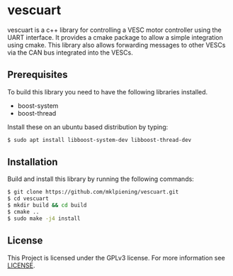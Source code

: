 # vescuart
vescuart is a c++ library for controlling a VESC motor controller using the UART interface.
It provides a cmake package to allow a simple integration using cmake.
This library also allows forwarding messages to other VESCs via the CAN bus integrated into the VESCs.

## Prerequisites
To build this library you need to have the following libraries installed.
- boost-system
- boost-thread

Install these on an ubuntu based distribution by typing:
```bash
$ sudo apt install libboost-system-dev libboost-thread-dev
```

## Installation
Build and install this library by running the following commands:
```bash
$ git clone https://github.com/mklpiening/vescuart.git
$ cd vescuart
$ mkdir build && cd build
$ cmake ..
$ sudo make -j4 install
```

## License
This Project is licensed under the GPLv3 license.
For more information see [LICENSE](LICENSE).
